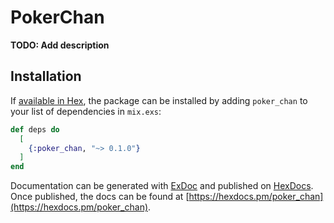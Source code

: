 # PokerChan

**TODO: Add description**

## Installation

If [available in Hex](https://hex.pm/docs/publish), the package can be installed
by adding `poker_chan` to your list of dependencies in `mix.exs`:

```elixir
def deps do
  [
    {:poker_chan, "~> 0.1.0"}
  ]
end
```

Documentation can be generated with [ExDoc](https://github.com/elixir-lang/ex_doc)
and published on [HexDocs](https://hexdocs.pm). Once published, the docs can
be found at [https://hexdocs.pm/poker_chan](https://hexdocs.pm/poker_chan).

